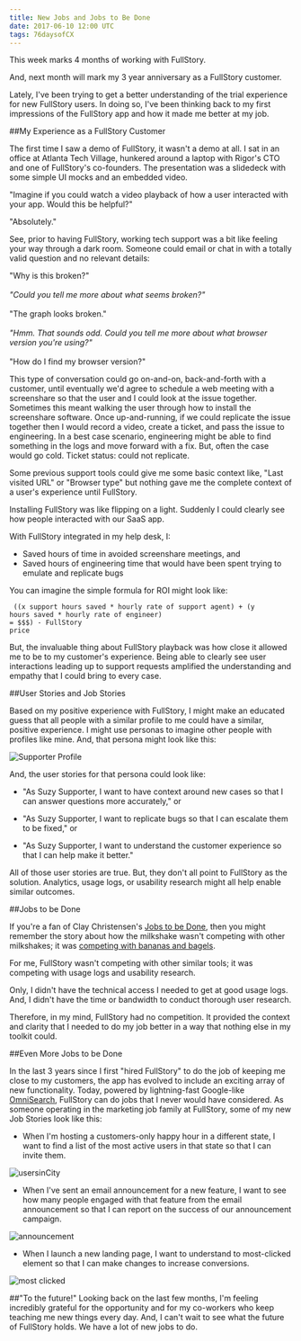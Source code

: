```yaml
---
title: New Jobs and Jobs to Be Done
date: 2017-06-10 12:00 UTC
tags: 76daysofCX
---
```


This week marks 4 months of working with FullStory. <i class="em em-tada"></i>

And, next month will mark my 3 year anniversary as a FullStory customer.

Lately, I've been trying to get a better understanding of the trial experience for new FullStory users. In doing so, I've been thinking back to my first impressions of the FullStory app and how it made me better at my job.

##My Experience as a FullStory Customer

The first time I saw a demo of FullStory, it wasn't a demo at all. I sat in an office at Atlanta Tech Village, hunkered around a laptop with Rigor's CTO and one of FullStory's co-founders. The presentation was a slidedeck with some simple UI mocks and an embedded video.

"Imagine if you could watch a video playback of how a user interacted with your app. Would this be helpful?"

"Absolutely."

See, prior to having FullStory, working tech support was a bit like feeling your way through a dark room. Someone could email or chat in with a totally valid question and no relevant details:

<p class="quote__block">

"Why is this broken?"
<br/>
<br/>
<i>"Could you tell me more about what seems broken?"</i>
<br/>
<br/>
"The graph looks broken."
<br/>
<br/>
<i>"Hmm. That sounds odd. Could you tell me more about what browser version you're using?"</i>
<br/>
<br/>
"How do I find my browser version?"
</p>

This type of conversation could go on-and-on, back-and-forth with a customer, until eventually we'd agree to schedule a web meeting with a screenshare so that the user and I could look at the issue together. Sometimes this meant walking the user through how to install the screenshare software. Once up-and-running, if we could replicate the issue together then I would record a video, create a ticket, and pass the issue to engineering. In a best case scenario, engineering might be able to find something in the logs and move forward with a fix. But, often the case would go cold. Ticket status: could not replicate.

Some previous support tools could give me some basic context like, "Last visited URL" or "Browser type" but nothing gave me the complete context of a user's experience until FullStory. 

Installing FullStory was like flipping on a light. Suddenly I could clearly see how people interacted with our SaaS app.

With FullStory integrated in my help desk, I:

* Saved hours of time in avoided screenshare meetings, and
* Saved hours of engineering time that would have been spent trying to emulate and replicate bugs

You can imagine the simple formula for ROI might look like:

<code> ((x support hours saved * hourly rate of support agent) + (y hours saved * hourly rate of engineer) 
<br/>= $$$) - FullStory price</code>

But, the invaluable thing about FullStory playback was how close it allowed me to be to my customer's experience. Being able to clearly see user interactions leading up to support requests amplified the understanding and empathy that I could bring to every case.

##User Stories and Job Stories

Based on my positive experience with FullStory, I might make an educated guess that all people with a similar profile to me could have a similar, positive experience. I might use personas to imagine other people with profiles like mine. And, that persona might look like this:

![Supporter Profile](/img/SuzySupporter.jpg)

And, the user stories for that persona could look like:

* "As Suzy Supporter, I want to have context around new cases so that I can answer questions more accurately," or

* "As Suzy Supporter, I want to replicate bugs so that I can escalate them to be fixed," or

* "As Suzy Supporter, I want to understand the customer experience so that I can help make it better."

All of those user stories are true. But, they don't all point to FullStory as the solution. Analytics, usage logs, or usability research might all help enable similar outcomes.

##Jobs to be Done

If you're a fan of Clay Christensen's [Jobs to be Done](https://www.christenseninstitute.org/jobs-to-be-done/), then you might remember the story about how the milkshake wasn't competing with other milkshakes; it was [competing with bananas and bagels](https://blog.fullstory.com/using-the-jobs-to-be-done-framework-to-develop-products-1bf6b632a9ee).

For me, FullStory wasn't competing with other similar tools; it was competing with usage logs and usability research.

Only, I didn't have the technical access I needed to get at good usage logs. And, I didn't have the time or bandwidth to conduct thorough user research.

Therefore, in my mind, FullStory had no competition. It provided the context and clarity that I needed to do my job better in a way that nothing else in my toolkit could.

##Even More Jobs to be Done

In the last 3 years since I first "hired FullStory" to do the job of keeping me close to my customers, the app has evolved to include an exciting array of new functionality. Today, powered by lightning-fast Google-like [OmniSearch](https://www.producthunt.com/posts/omnisearch-by-fullstory), FullStory can do jobs that I never would have considered. As someone operating in the marketing job family at FullStory, some of my new Job Stories look like this:

* When I'm hosting a customers-only happy hour in a different state, I want to find a list of the most active users in that state so that I can invite them. 

![usersinCity](/img/usersinCity.png)

* When I've sent an email announcement for a new feature, I want to see how many people engaged with that feature from the email announcement so that I can report on the success of our announcement campaign.

![announcement](/img/announcement.png)

* When I launch a new landing page, I want to understand to most-clicked element so that I can make changes to increase conversions.

![most clicked](/img/mostClicked.png)


##"To the future!"
Looking back on the last few months, I'm feeling incredibly grateful for the opportunity and for my co-workers who keep teaching me new things every day. And, I can't wait to see what the future of FullStory holds. We have a lot of new jobs to do.



